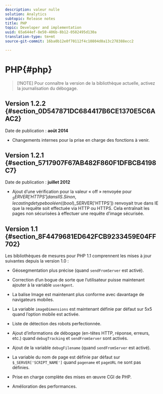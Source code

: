 ```yaml
---
description: valeur nulle
solution: Analytics
subtopic: Release notes
title: PHP
topic: Developer and implementation
uuid: 65a644ef-8e50-406b-8b12-0582495d130a
translation-type: tm+mt
source-git-commit: 16ba0b12e0f70112f4c10804d0a13c278388ecc2

---
```



# PHP{#php}

> [!NOTE] Pour connaître la version de la bibliothèque actuelle, activez la journalisation du débogage.

## Version 1.2.2 {#section_0D547871DC684417B6CE1370E5C6AAC2}

Date de publication : **août 2014**

* Changements internes pour la prise en charge des fonctions à venir.

## Version 1.2.1 {#section_5717907F67AB482F860F1DFBCB4198C7}

Date de publication : **juillet 2012**

* Ajout d’une vérification pour la valeur « off » renvoyée pour $_SERVER['HTTPS’] dans IIS. Sinon, le casting de type booléen ((bool)$_SERVER['HTTPS’]) renvoyait true dans IE que la requête soit effectuée via HTTP ou HTTPS. Cela entraînait les pages non sécurisées à effectuer une requête d’image sécurisée.

## Version 1.1 {#section_8F4479681ED642FCB9233459E04FF702}

Les bibliothèques de mesures pour PHP 1.1 comprennent les mises à jour suivantes depuis la version 1.0 :

* Géosegmentation plus précise (quand `sendFromServer` est activé).
* Correction d’un bogue de sorte que l’utilisateur puisse maintenant ajouter à la variable `userAgent`.
* La balise Image est maintenant plus conforme avec davantage de navigateurs mobiles.
* La variable `imageDimensions` est maintenant définie par défaut sur 5x5 quand l’option mobile est activée.
* Liste de détection des robots perfectionnée.
* Ajout d’informations de débogage (en-têtes HTTP, réponse, erreurs, etc.) quand `debugTracking` et `sendFromServer` sont activés.

* Ajout de la variable `debugFilename` (quand `sendFromServer` est activé).

* La variable du nom de page est définie par défaut sur `$_SERVER['SCRIPT_NAME']` quand `pagename` et `pageURL` ne sont pas définies.

* Prise en charge complète des mises en œuvre CGI de PHP.
* Amélioration des performances.

